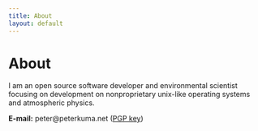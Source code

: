 ```yaml
---
title: About
layout: default
---
```


# About

I am an open source software developer and environmental scientist focusing on
development on nonproprietary unix-like operating systems and atmospheric
physics.

**E-mail:** peter<span>&#x0040;</span>peterkuma.net ([PGP key](/pgp/peterkuma.asc))
